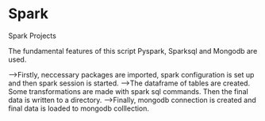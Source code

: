 # Spark
Spark Projects

The fundamental features of this script Pyspark, Sparksql and Mongodb are used. 

-->Firstly, neccessary packages are imported, spark configuration is set up and then spark session is started.
-->The dataframe of tables are created. Some transformations are made  with spark sql commands. Then the final data is written to a directory.
-->Finally, mongodb connection is created and final data is loaded to mongodb colllection.

